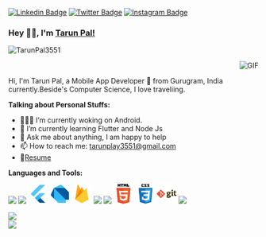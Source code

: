 [![Linkedin Badge](https://img.shields.io/badge/-TarunPal-blue?style=flat-square&logo=Linkedin&logoColor=white&link=https://www.linkedin.com/in/tarun-pal-079828140/)](https://www.linkedin.com/in/tarun-pal-079828140/) [![Twitter Badge](https://img.shields.io/badge/-@Tarun_pal_-1ca0f1?style=flat-square&labelColor=1ca0f1&logo=twitter&logoColor=white&link=https://twitter.com/Tarun_pal_
)](https://twitter.com/Tarun_pal_) [![Instagram Badge](https://img.shields.io/badge/-@apps_for_you_____-D7008A?style=flat-square&labelColor=D7008A&logo=Instagram&logoColor=white&link=https://www.instagram.com/apps_for_you_____/)](https://www.instagram.com/apps_for_you_____/) 
 

### Hey 👋🏽, I'm [Tarun Pal!]()  
<p align="left"> <img src="https://komarev.com/ghpvc/?username=TarunPal3551" alt="TarunPal3551" /> </p> 
<img align="right" alt="GIF" height="160px" src="https://media.giphy.com/media/du3J3cXyzhj75IOgvA/giphy.gif" />


<br/>

Hi, I'm Tarun Pal, a Mobile App Developer 🚀 from Gurugram, India currently.Beside's Computer Science, I love traveliing. 
  
**Talking about Personal Stuffs:**

- 👨🏽‍💻 I’m currently woking on Android.
- 🌱 I’m currently learning Flutter and Node Js
- 💬 Ask me about anything, I am happy to help
- 📫 How to reach me: tarunplay3551@gmail.com
- 📝[Resume](https://drive.google.com/file/d/1Ij5WBjsgLgWmjR45MEIFPXBmBz-jD5Xd/view)

**Languages and Tools:**   

<code><img height="40" src="https://developer.android.com/guide/practices/ui_guidelines/images/NB_Icon_Mask_Shapes_Ext_02.gif"></code>
<code><img height="40" src="https://upload.wikimedia.org/wikipedia/commons/thumb/3/36/Android_Studio_Icon_2020.svg/1200px-Android_Studio_Icon_2020.svg.png"></code>
<code><img height="40" src="https://raw.githubusercontent.com/github/explore/80688e429a7d4ef2fca1e82350fe8e3517d3494d/topics/flutter/flutter.png"></code>
<code><img height="40" src="https://raw.githubusercontent.com/github/explore/80688e429a7d4ef2fca1e82350fe8e3517d3494d/topics/dart/dart.png"></code>
<code><img height="40" src="https://raw.githubusercontent.com/github/explore/80688e429a7d4ef2fca1e82350fe8e3517d3494d/topics/firebase/firebase.png"></code>
<code><img height="40" src="https://upload.wikimedia.org/wikipedia/commons/thumb/d/d9/Node.js_logo.svg/1920px-Node.js_logo.svg.png"></code>
<code><img height="40" src="https://cms-assets.tutsplus.com/uploads/users/1116/posts/24835/preview_image/mongodb-logo.png"></code>
<code><img height="40" src="https://raw.githubusercontent.com/github/explore/5c058a388828bb5fde0bcafd4bc867b5bb3f26f3/topics/html/html.png"></code>
<code><img height="40" src="https://raw.githubusercontent.com/github/explore/5c058a388828bb5fde0bcafd4bc867b5bb3f26f3/topics/css/css.png"></code>
<code><img height="40" src="https://raw.githubusercontent.com/github/explore/80688e429a7d4ef2fca1e82350fe8e3517d3494d/topics/git/git.png"></code>
<code><img height="40" src="https://th.bing.com/th/id/OIP.JEKb3vltxtalPhYda59hNAHaHO?pid=Api&rs=1"></code>





<a href="https://github.com/TarunPal3551/">
  <img align="left" src="https://github-readme-stats.vercel.app/api?username=TarunPal3551&show_icons=true&theme=radical&count_private=true" />
</a>
<br>

<a href="https://github.com/TarunPal3551/">
  <img align="left" src="https://github-readme-stats.vercel.app/api/top-langs/?username=TarunPal3551&layout=compact&theme=radical" />
</a>
